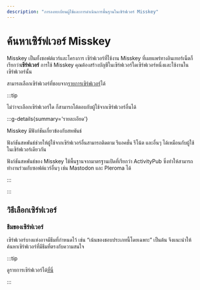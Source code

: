 ```yaml
---
description: "การลงทะเบียนผู้ใช้และการดำเนินการพื้นฐานในเซิร์ฟเวอร์ Misskey"
---
```


# ค้นหาเซิร์ฟเวอร์ Misskey

Misskey เป็นทั้งซอฟต์แวร์และโครงการ เซิร์ฟเวอร์ที่ใช้งาน Misskey ที่เผยแพร่ทางอินเทอร์เน็ตก็เรียกว่า**เซิร์ฟเวอร์**
การใช้ Misskey คุณต้องสร้างบัญชีในเซิร์ฟเวอร์ใดเซิร์ฟเวอร์หนึ่งและใช้งานในเซิร์ฟเวอร์นั้น

สามารถเลือกเซิร์ฟเวอร์ที่ชอบจาก[รายการเซิร์ฟเวอร์](/servers/)ได้

:::tip

ไม่ว่าจะเลือกเซิร์ฟเวอร์ใด ก็สามารถโต้ตอบกับผู้ใช้จากเซิร์ฟเวอร์อื่นได้

:::g-details{summary='รายละเอียด'}

Misskey มีฟังก์ชันเกี่ยวข้องกับสหพันธ์

ฟังก์ชันสหพันธ์ช่วยให้ผู้ใช้จากเซิร์ฟเวอร์อื่นสามารถติดตาม รีแอคชั่น รีโน้ต และอื่นๆ ได้เหมือนกับผู้ใช้ในเซิร์ฟเวอร์เดียวกัน

ฟังก์ชันสหพันธ์ของ Misskey ใช้พื้นฐานจากมาตรฐานเปิดที่เรียกว่า ActivityPub ซึ่งทำให้สามารถทำงานร่วมกับซอฟต์แวร์อื่นๆ เช่น Mastodon และ Pleroma ได้

:::

:::

## วิธีเลือกเซิร์ฟเวอร์

### ธีมของเซิร์ฟเวอร์

เซิร์ฟเวอร์บางแห่งอาจมีธีมที่กำหนดไว้ เช่น “เน้นของชอบประเภทนี้โดยเฉพาะ” เป็นต้น
จึงแนะนำให้ค้นหาเซิร์ฟเวอร์ที่มีธีมที่ตรงกับความสนใจ

:::tip

ดูรายการเซิร์ฟเวอร์ได้[ที่นี่](/servers/)

:::